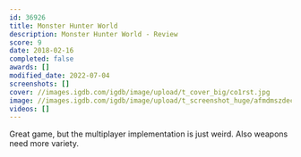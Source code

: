 ```yaml
---
id: 36926
title: Monster Hunter World
description: Monster Hunter World - Review
score: 9
date: 2018-02-16
completed: false
awards: []
modified_date: 2022-07-04
screenshots: []
cover: //images.igdb.com/igdb/image/upload/t_cover_big/co1rst.jpg
image: //images.igdb.com/igdb/image/upload/t_screenshot_huge/afmdmszdechkmzrhq7zm.jpg
videos: []
---
```

Great game, but the multiplayer implementation is just weird. Also weapons need more variety.